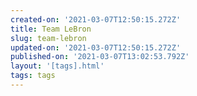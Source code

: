 ```yaml
---
created-on: '2021-03-07T12:50:15.272Z'
title: Team LeBron
slug: team-lebron
updated-on: '2021-03-07T12:50:15.272Z'
published-on: '2021-03-07T13:02:53.792Z'
layout: '[tags].html'
tags: tags
---
```




